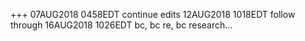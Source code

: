 +++
07AUG2018 0458EDT continue edits
12AUG2018 1018EDT follow through
16AUG2018 1026EDT bc, bc re, bc research...
